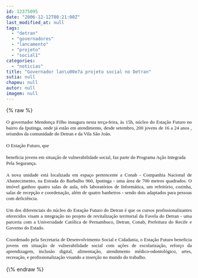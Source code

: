 ```yaml
---
id: 12375095
date: "2006-12-12T08:21:00Z"
last_modified_at: null
tags:
  - "detran"
  - "governadores"
  - "lancamento"
  - "projeto"
  - "social1"
categories:
  - "noticias"
title: "Governador lan\u00e7a projeto social no Detran"
sutia: null
chapeu: null
autor: null
imagem: null
---
```

{\% raw %}
<p><FONT size=3></p>
<p><P align=justify><FONT face=Verdana size=2>O governador Mendonça Filho inaugura nesta terça-feira, às 15h, núcleo do Estação Futuro no bairro da Iputinga, onde já estão em atendimento, desde setembro, 200 jovens de 16 a 24 anos , oriundos da comunidade do Detran e da Vila São João. </FONT></P></p>
<p><P align=justify><FONT face=Verdana size=2>O Estação Futuro, que</p>
<p> beneficia jovens em situação de vulnerabilidade social, faz parte do Programa Ação Integrada Pela Segurança.</FONT></P></p>
<p><P align=justify><FONT face=Verdana size=2></FONT></P></p>
<p><P align=justify><FONT face=Verdana size=2>A nova unidade está localizada em espaço pertencente a Conab - Companhia Nacional de Abastecimento, na Estrada do Barbalho 960, Iputinga - uma área de 700 metros quadrados. O imóvel ganhou quatro salas de aula, três laboratórios de Informática, um refeitório, cozinha, salas de recepção e coordenação, além de quatro banheiros - sendo dois adaptados para pessoas com deficiência. </FONT></P></p>
<p><P align=justify><FONT face=Verdana size=2>Um dos diferenciais do núcleo do Estação Futuro do Detran é que os cursos profissionalizantes oferecidos visam a integração no projeto de revitalização territorial da Favela do Detran - uma parceria com a Universidade Católica de Pernambuco, Detran, Conab, Prefeitura do Recife e Governo do Estado.</FONT></P></p>
<p><P align=justify><FONT face=Verdana size=2></FONT></P></p>
<p><P align=justify><FONT face=Verdana size=2>Coordenado pela Secretaria de Desenvolvimento Social e Cidadania, o Estação Futuro beneficia jovens em situação de vulnerabilidade social com ações de escolarização, reforço da aprendizagem, inclusão digital, alimentação, atendimento médico-odontológico, artes, recreação, e profissionalização visando a inserção no mundo do trabalho. </FONT></P></FONT><FONT face=Arial></FONT> </p>
{\% endraw %}
